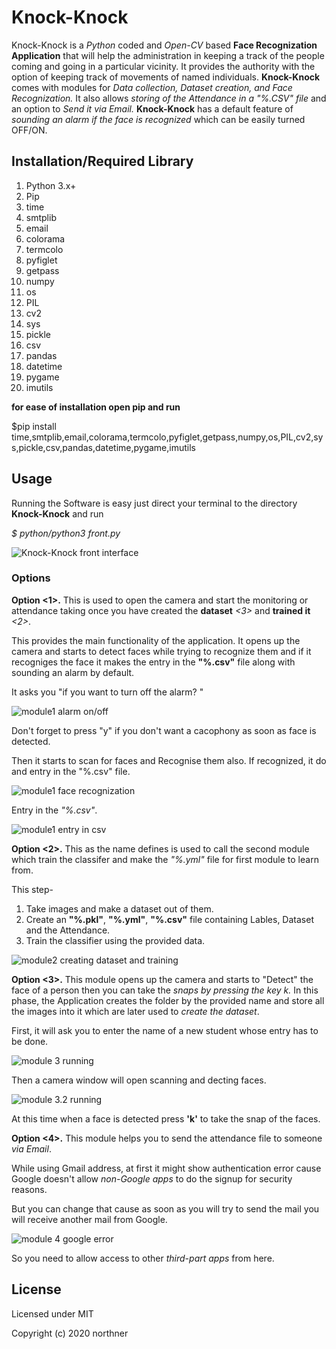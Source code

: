 # **Knock-Knock**
Knock-Knock is a *Python* coded and *Open-CV* based **Face Recognization Application** that will help the administration in keeping a 
track of the people coming and going in a particular vicinity. It provides the authority with the option of keeping track 
of movements of named individuals.
**Knock-Knock** comes with modules for *Data collection, Dataset creation, and Face Recognization.* 
It also allows *storing of the Attendance in a "%.CSV" file* and an option to *Send it via Email.* 
**Knock-Knock** has a default feature of *sounding an alarm if the face is recognized* which can be easily turned OFF/ON. 
## Installation/Required Library
1. Python 3.x+
2. Pip
  1. time   
  2. smtplib
  3. email
  4. colorama
  5. termcolo
  6. pyfiglet
  7. getpass
  8. numpy 
  9. os
  10. PIL
  11. cv2
  12. sys
  13. pickle
  14. csv
  15. pandas
  16. datetime
  17. pygame
  18. imutils
  
  **for ease of installation open pip and run**
  
  $pip install time,smtplib,email,colorama,termcolo,pyfiglet,getpass,numpy,os,PIL,cv2,sys,pickle,csv,pandas,datetime,pygame,imutils
  
  ## Usage
  Running the Software is easy just direct your terminal to the directory **Knock-Knock** and run
  
  *$ python/python3 front.py*
  
  ![Knock-Knock front interface](https://github.com/north-ner/Knock-Knock/blob/master/readme/1.png)
  
  ### Options
  **Option <1>.** This is used to open the camera and start the monitoring or attendance taking once you have created the **dataset** *<3>* and **trained it** *<2>*.
  
  This provides the main functionality of the application. It opens up the camera and starts to detect faces while trying to recognize them
  and if it recogniges the face it makes the entry in the **"%.csv"** file along with sounding an alarm by default.
  
  It asks you "if you want to turn off the alarm? "
  
  
  ![module1 alarm on/off ](https://github.com/north-ner/Knock-Knock/blob/master/readme/al.JPG)
  
  Don't forget to press "y" if you don't want a cacophony as soon as face is detected. 
  
  Then it starts to scan for faces and Recognise them also. If recognized, it do and entry in the "%.csv" file.
  
  ![module1 face recognization ](https://github.com/north-ner/Knock-Knock/blob/master/readme/rec.JPG)
  
  Entry in the *"%.csv"*.
  
  
  ![module1 entry in csv ](https://github.com/north-ner/Knock-Knock/blob/master/readme/entry.JPG)
  
  **Option <2>.** This as the name defines is used to call the second module which train the classifer and make the *"%.yml"* file for first module to learn from.
  
  This step-
  1. Take images and make a dataset out of them.
  2. Create an **"%.pkl"**, **"%.yml"**, **"%.csv"** file containing Lables, Dataset and the Attendance.
  3. Train the classifier using the provided data.
  
  ![module2 creating dataset and training ](https://github.com/north-ner/Knock-Knock/blob/master/readme/4.JPG)
  
  **Option <3>.** This module opens up the camera and starts to "Detect" the face of a person then you can take the *snaps by pressing the key 
  *k*.* In this phase, the Application creates the folder by the provided name and store all the images into it which are later used to *create the dataset*.
  
  First, it will ask you to enter the name of a new student whose entry has to be done.
  
  
  ![module 3 running](https://github.com/north-ner/Knock-Knock/blob/master/readme/2.png)
  
  Then a camera window will open scanning and decting faces.
  
  ![module 3.2 running](https://github.com/north-ner/Knock-Knock/blob/master/readme/3.JPG)
  
  At this time when a face is detected press **'k'** to take the snap of the faces.
  
  **Option <4>.** This module helps you to send the attendance file to someone *via Email*.
  
  While using Gmail address, at first it might show authentication error cause Google doesn't allow *non-Google apps* to do the signup for security reasons.
  
  But you can change that cause as soon as you will try to send the mail you will receive another mail from Google.
  
  ![module 4 google error](https://github.com/north-ner/Knock-Knock/blob/master/readme/sc.jpg)
  
  So you need to allow access to other *third-part apps* from here.
  
  ## License
  Licensed under MIT
  
  Copyright (c) 2020 northner
